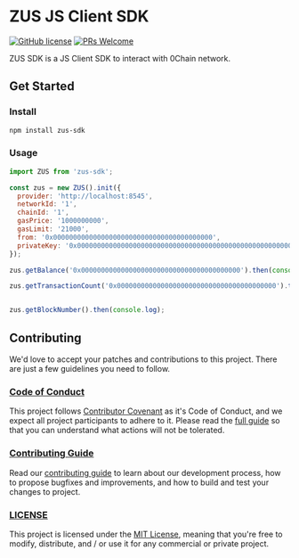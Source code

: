 # ZUS JS Client SDK

[![GitHub license](https://img.shields.io/badge/License-MIT-blue.svg)](./LICENSE) [![PRs Welcome](https://img.shields.io/badge/PRs-welcome-brightgreen.svg)](./CONTRIBUTING.md)

ZUS SDK is a JS Client SDK to interact with 0Chain network.

## Get Started

### Install

```bash
npm install zus-sdk
```

### Usage

```js
import ZUS from 'zus-sdk';

const zus = new ZUS().init({
  provider: 'http://localhost:8545',
  networkId: '1',
  chainId: '1',
  gasPrice: '1000000000',
  gasLimit: '21000',
  from: '0x0000000000000000000000000000000000000000',
  privateKey: '0x0000000000000000000000000000000000000000000000000000000000000000',
});

zus.getBalance('0x0000000000000000000000000000000000000000').then(console.log);

zus.getTransactionCount('0x0000000000000000000000000000000000000000').then(console.log);


zus.getBlockNumber().then(console.log);

```

## Contributing

We'd love to accept your patches and contributions to this project. There are just a few guidelines you need to follow.

### [Code of Conduct](.github/CODE_OF_CONDUCT.md)

This project follows [Contributor Covenant](https://www.contributor-covenant.org/)
as it's Code of Conduct, and we expect all project participants to adhere to it.
Please read the [full guide](.github/CODE_OF_CONDUCT.md) so that you can understand
what actions will not be tolerated.

### [Contributing Guide](.github/CONTRIBUTING.md)

Read our [contributing guide](.github/CONTRIBUTING.md) to learn about our development process, how to propose bugfixes and improvements, and how to build and test your changes to project.

### [LICENSE](./LICENSE)

This project is licensed under the [MIT License](./LICENSE), meaning that you're free to modify, distribute, and / or use it for any commercial or private project.
